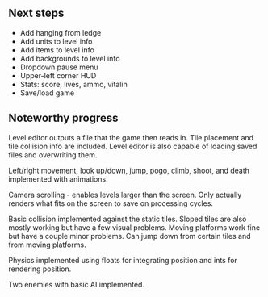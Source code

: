 <h2>Next steps</h2>

<ul>
    <li>Add hanging from ledge</li>
    <li>Add units to level info</li>
    <li>Add items to level info</li>
    <li>Add backgrounds to level info</li>
    <li>Dropdown pause menu</li>
    <li>Upper-left corner HUD</li>
    <li>Stats: score, lives, ammo, vitalin</li>
    <li>Save/load game</li>
</ul>

<h2>Noteworthy progress</h2>

Level editor outputs a file that the game then reads in. Tile placement and tile collision info are included.
Level editor is also capable of loading saved files and overwriting them.

Left/right movement, look up/down, jump, pogo, climb, shoot, and death implemented with animations.

Camera scrolling - enables levels larger than the screen. Only actually renders what fits on the screen to save on processing cycles.

Basic collision implemented against the static tiles. Sloped tiles are also
mostly working but have a few visual problems. Moving platforms work fine but
have a couple minor problems. Can jump down from certain tiles and from moving
platforms.

Physics implemented using floats for integrating position and ints for rendering position.

Two enemies with basic AI implemented.
